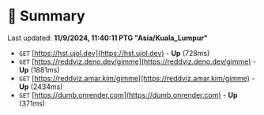 # 📖 Summary
Last updated: **11/9/2024, 11:40:11 PTG "Asia/Kuala_Lumpur"**

- `GET` [https://hst.ujol.dev](https://hst.ujol.dev) - **Up** (728ms)
- `GET` [https://reddviz.deno.dev/gimme](https://reddviz.deno.dev/gimme) - **Up** (1881ms)
- `GET` [https://reddviz.amar.kim/gimme](https://reddviz.amar.kim/gimme) - **Up** (2434ms)
- `GET` [https://dumb.onrender.com](https://dumb.onrender.com) - **Up** (371ms)
